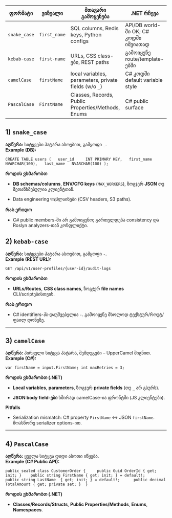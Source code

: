
| ფორმატი      | ვიზუალი      | მთავარი გამოყენება                                    | .NET რჩევა                            |
| ------------ | ------------ | ----------------------------------------------------- | ------------------------------------- |
| `snake_case` | `first_name` | SQL columns, Redis keys, Python configs               | API/DB world-ში OK; C# კოდში იშვიათად |
| `kebab-case` | `first-name` | URLs, CSS class-ები, REST paths                       | გამოიყენე route/template-ებში         |
| `camelCase`  | `firstName`  | local variables, parameters, private fields (w/o `_`) | C# კოდში default variable style       |
| `PascalCase` | `FirstName`  | Classes, Records, Public Properties/Methods, Enums    | C# public surface                     |
## 1) `snake_case`

**აღწერა:** სიტყვები პატარა ასოებით, გამყოფი `_`.  
**Example (DB):**

`CREATE TABLE users (   user_id     INT PRIMARY KEY,   first_name  NVARCHAR(100),   last_name   NVARCHAR(100) );`

**Როდის ვხმარობთ**

- **DB schemas/columns**, **ENV/CFG keys** (`MAX_WORKERS`), ზოგჯერ **JSON** თუ შეთანხმებულია კლიენტთან.
    
- Data engineering पाइპლაინები (CSV headers, S3 paths).
    

**Რას ერიდო**

- C# public members-ში არ გამოიყენო; გართულდება consistency და Roslyn analyzers-თან კონფლიქტი.
    




## 2) `kebab-case`

**აღწერა:** სიტყვები პატარა ასოებით, გამყოფი `-`.  
**Example (REST URL):**

`GET /api/v1/user-profiles/{user-id}/audit-logs`

**Როდის ვხმარობთ**

- **URLs/Routes**, **CSS class names**, ზოგჯერ **file names** CLI/scriptებისთვის.
    

**Რას ერიდო**

- C# identifiers-_ში_ დაუშვებელია `-`. გამოიყენე მხოლოდ ტექსტურ/როუტ/ფაილ დონეზე.
    



---

## 3) `camelCase`

**აღწერა:** პირველი სიტყვა პატარა, შემდეგები – UpperCamel შიგნით.  
**Example (C#):**

`var firstName = input.FirstName; int maxRetries = 3;`

**Როდის ვხმარობთ (.NET)**

- **Local variables**, **parameters**, ზოგჯერ **private fields** (თუ `_` არ გსურს).
    
- **JSON body field-ები** ხშირად camelCase-ია ფრონტში (JS კლიენტები).
    

**Pitfalls**

- Serialization mismatch: C# property `FirstName` ↔ JSON `firstName`. მოასწორე serializer options-ით.
    



---

## 4) `PascalCase`

**აღწერა:** ყველა სიტყვა დიდი ასოთი იწყება.  
**Example (C# Public API):**

`public sealed class CustomerOrder
{    
public Guid OrderId { get; init; }   
public string FirstName { get; init; } = default!;    
public string LastName  { get; init; } = default!;     
public decimal TotalAmount { get; private set; } 
}
`

**Როდის ვხმარობთ (.NET)**

- **Classes/Records/Structs**, **Public Properties/Methods**, **Enums**, **Namespaces**.
    
